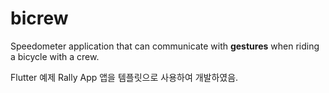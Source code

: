 # bicrew

Speedometer application that can communicate with **gestures** when riding a bicycle with a crew.

Flutter 예제 Rally App 앱을 템플릿으로 사용하여 개발하였음.